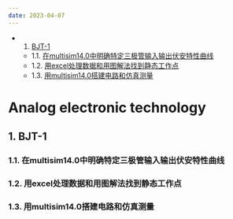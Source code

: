 ```yaml
---
date: 2023-04-07
---
```


<!-- vscode-markdown-toc -->
* 1. [BJT-1](#BJT-1)
	* 1.1. [在multisim14.0中明确特定三极管输入输出伏安特性曲线](#multisim14.0)
	* 1.2. [用excel处理数据和用图解法找到静态工作点](#excel)
	* 1.3. [用multisim14.0搭建电路和仿真测量](#multisim14.0-1)

<!-- vscode-markdown-toc-config
	numbering=true
	autoSave=true
	/vscode-markdown-toc-config -->
<!-- /vscode-markdown-toc -->
# Analog electronic technology

##  1. <a name='BJT-1'></a>BJT-1

###  1.1. <a name='multisim14.0'></a>在multisim14.0中明确特定三极管输入输出伏安特性曲线

###  1.2. <a name='excel'></a>用excel处理数据和用图解法找到静态工作点

###  1.3. <a name='multisim14.0-1'></a>用multisim14.0搭建电路和仿真测量
